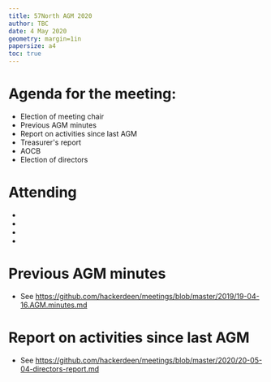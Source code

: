 ```yaml
---
title: 57North AGM 2020
author: TBC
date: 4 May 2020
geometry: margin=1in
papersize: a4
toc: true
---
```


# Agenda for the meeting:

* Election of meeting chair
* Previous AGM minutes
* Report on activities since last AGM
* Treasurer's report
* AOCB
* Election of directors

# Attending

* 
*
*
*


# Previous AGM minutes
* See https://github.com/hackerdeen/meetings/blob/master/2019/19-04-16.AGM.minutes.md

# Report on activities since last AGM
* See https://github.com/hackerdeen/meetings/blob/master/2020/20-05-04-directors-report.md
